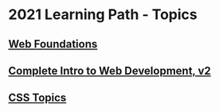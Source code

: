 # 2021 Learning Path - Topics

## [Web Foundations](/_web-foundations/README.md)

## [Complete Intro to Web Development, v2](/complete-intro-to-web-development-v2/README.md)

## [CSS Topics](/css/README.md)
